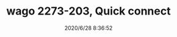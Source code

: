 ﻿---
layout: post 
title: wago 2273-203, Quick connect
tags: 
categories: housing-terminal
overview: wago 2273-203
series: 
part_number: 2273-203
thumb_img: static/202006/378-thumb-20200628163751.jpg
small_img: static/202006/378-20200628163751.jpg
date: 2020/6/28 8:36:52
---



